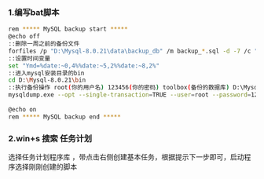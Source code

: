 ### 1.编写bat脚本

```bash
rem ***** MySQL backup start *****
@echo off
::删除一周之前的备份文件
forfiles /p "D:\Mysql-8.0.21\data\backup_db" /m backup_*.sql -d -7 /c "cmd /c del /f @path"
::设置时间变量
set "Ymd=%date:~0,4%%date:~5,2%%date:~8,2%"
::进入mysql安装目录的bin
cd D:\Mysql-8.0.21\bin
::执行备份操作 root(你的用户名) 123456(你的密码) toolbox(备份的数据库) D:\Mysql-8.0.21\data\backup_db(备份位置)
mysqldump.exe --opt --single-transaction=TRUE --user=root --password=123456 --default-character-set=utf8 toolbox >D:\Mysql-8.0.21\data\backup_db\backup_%Ymd%.sql
 
@echo on
rem ***** MySQL backup end *****
```

### 2.win+s 搜索 任务计划

选择任务计划程序库 ，带点击右侧创建基本任务，根据提示下一步即可，启动程序选择刚刚创建的脚本

